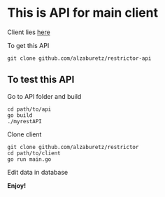 # This is API for main client 

Client lies [here](https://github.com/alzaburetz/restrictor)

To get this API

```
git clone github.com/alzaburetz/restrictor-api
```

## To test this API

Go to API folder and build

```
cd path/to/api
go build
./myrestAPI
```

Clone client

```
git clone github.com/alzaburetz/restrictor
cd path/to/client
go run main.go
```

Edit data in database

**Enjoy!**



